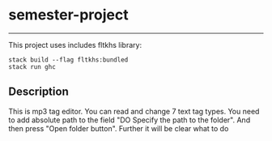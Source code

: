 # semester-project
-----
This project uses includes fltkhs library:
```
stack build --flag fltkhs:bundled
stack run ghc
```

**Description**
-----
This is mp3 tag editor. You can read and change 7 text tag types. You need to add absolute path to the field "DO Specify
 the path to the folder". And then press "Open folder button". Further it will be clear what to do  
